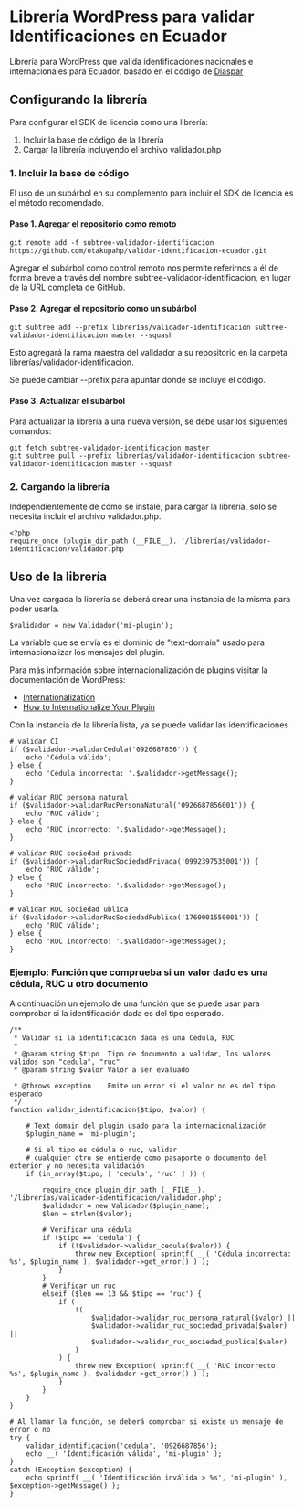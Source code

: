 # Librería WordPress para validar Identificaciones en Ecuador

Librería para WordPress que valida identificaciones nacionales e internacionales para Ecuador, basado en el código de [Diaspar](https://github.com/diaspar/validacion-cedula-ruc-ecuador)

## Configurando la librería

Para configurar el SDK de licencia como una librería:

 1. Incluir la base de código de la librería
 2. Cargar la librería incluyendo el archivo validador.php

### 1. Incluir la base de código

El uso de un subárbol en su complemento para incluir el SDK de licencia es el método recomendado.

#### Paso 1. Agregar el repositorio como remoto

```
git remote add -f subtree-validador-identificacion https://github.com/otakupahp/validar-identificacion-ecuador.git
```

Agregar el subárbol como control remoto nos permite referirnos a él de forma breve a través del nombre subtree-validador-identificacion, en lugar de la URL completa de GitHub.

#### Paso 2. Agregar el repositorio como un subárbol

```
git subtree add --prefix librerías/validador-identificacion subtree-validador-identificacion master --squash
```

Esto agregará la rama maestra del validador a su repositorio en la carpeta librerías/validador-identificacion.

Se puede cambiar --prefix para apuntar donde se incluye el código.

#### Paso 3. Actualizar el subárbol

Para actualizar la librería a una nueva versión, se debe usar los siguientes comandos:

```
git fetch subtree-validador-identificacion master
git subtree pull --prefix librerías/validador-identificacion subtree-validador-identificacion master --squash
```

### 2. Cargando la librería

Independientemente de cómo se instale, para cargar la librería, solo se necesita incluir el archivo validador.php.

```
<?php
require_once (plugin_dir_path (__FILE__). '/librerías/validador-identificacion/validador.php
```

## Uso de la librería

Una vez cargada la librería se deberá crear una instancia de la misma para poder usarla. 

```
$validador = new Validador('mi-plugin');
```

La variable que se envía es el dominio de "text-domain" usado para internacionalizar los mensajes del plugin.

Para más información sobre internacionalización de plugins visitar la documentación de WordPress:

 * [Internationalization](https://developer.wordpress.org/themes/functionality/internationalization/)
 * [How to Internationalize Your Plugin](https://developer.wordpress.org/plugins/internationalization/how-to-internationalize-your-plugin/)

Con la instancia de la librería lista, ya se puede validar las identificaciones

```
# validar CI
if ($validador->validarCedula('0926687856')) {
    echo 'Cédula válida';
} else {
    echo 'Cédula incorrecta: '.$validador->getMessage();
}

# validar RUC persona natural
if ($validador->validarRucPersonaNatural('0926687856001')) {
    echo 'RUC válido';
} else {
    echo 'RUC incorrecto: '.$validador->getMessage();
}

# validar RUC sociedad privada
if ($validador->validarRucSociedadPrivada('0992397535001')) {
    echo 'RUC válido';
} else {
    echo 'RUC incorrecto: '.$validador->getMessage();
}

# validar RUC sociedad ublica
if ($validador->validarRucSociedadPublica('1760001550001')) {
    echo 'RUC válido';
} else {
    echo 'RUC incorrecto: '.$validador->getMessage();
}
```

### Ejemplo: Función que comprueba si un valor dado es una cédula, RUC u otro documento

A continuación un ejemplo de una función que se puede usar para comprobar si la identificación dada es del tipo esperado.

```
/**
 * Validar si la identificación dada es una Cédula, RUC
 *
 * @param string $tipo  Tipo de documento a validar, los valores válidos son "cedula", "ruc"
 * @param string $valor Valor a ser evaluado
 
 * @throws exception    Emite un error si el valor no es del tipo esperado
 */
function validar_identificacion($tipo, $valor) {

    # Text domain del plugin usado para la internacionalización
    $plugin_name = 'mi-plugin'; 

    # Si el tipo es cédula o ruc, validar
    # cualquier otro se entiende como pasaporte o documento del exterior y no necesita validación 
    if (in_array($tipo, [ 'cedula', 'ruc' ] )) {

        require_once plugin_dir_path (__FILE__). '/librerías/validador-identificacion/validador.php';
        $validador = new Validador($plugin_name);
        $len = strlen($valor);

        # Verificar una cédula
        if ($tipo == 'cedula') {
            if (!$validador->validar_cedula($valor)) {
                throw new Exception( sprintf( __( 'Cédula incorrecta: %s', $plugin_name ), $validador->get_error() ) );
            }
        }
        # Verificar un ruc
        elseif ($len == 13 && $tipo == 'ruc') {
            if (
                !(
                    $validador->validar_ruc_persona_natural($valor) || 
                    $validador->validar_ruc_sociedad_privada($valor) || 
                    $validador->validar_ruc_sociedad_publica($valor)
                )
            ) {
                throw new Exception( sprintf( __( 'RUC incorrecto: %s', $plugin_name ), $validador->get_error() ) );
            }
        }
    }
}

# Al llamar la función, se deberá comprobar si existe un mensaje de error o no
try {
    validar_identificacion('cedula', '0926687856');
    echo __( 'Identificación válida', 'mi-plugin' );
}
catch (Exception $exception) {
    echo sprintf( __( 'Identificación inválida > %s', 'mi-plugin' ), $exception->getMessage() );
}
```  
